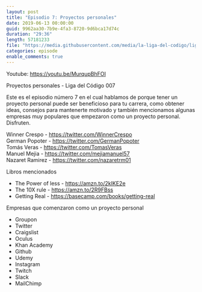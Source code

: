 ```yaml
---
layout: post
title: "Episodio 7: Proyectos personales"
date: 2019-06-13 00:00:00
guid: 9962aa30-7b9e-4fa3-8720-9d6bca17d74c
duration: "29:36"
length: 57181233
file: "https://media.githubusercontent.com/media/la-liga-del-codigo/ligadelcodigo/master/files/2019-06-13-proyectos-personales.mp3"
categories: episode
enable_comments: true
---
```


Youtube: https://youtu.be/MurqupBhFOI

Proyectos personales - Liga del Código 007

Este es el episodio número 7 en el cual hablamos de porque tener un proyecto personal puede ser beneficioso para tu carrera, como obtener ideas, consejos para mantenerte motivado y también mencionamos algunas empresas muy populares que empezaron como un proyecto personal.
Disfruten.

Winner Crespo - https://twitter.com/WinnerCrespo
<br/>German Popoter - https://twitter.com/GermanPopoter
<br/>Tomás Veras - https://twitter.com/TomasVeras
<br/>Manuel Mejia - https://twitter.com/mejiamanuel57
<br/>Nazaret Ramirez - https://twitter.com/nazaretrm01

Libros mencionados
- The Power of less - https://amzn.to/2kIKE2e
- The 10X rule - https://amzn.to/2R9FBss
- Getting Real - https://basecamp.com/books/getting-real

Empresas que comenzaron como un proyecto personal
- Groupon
- Twitter
- Craigslist
- Oculus
- Khan Academy
- Github
-  Udemy
- Instagram
- Twitch
- Slack
- MailChimp
